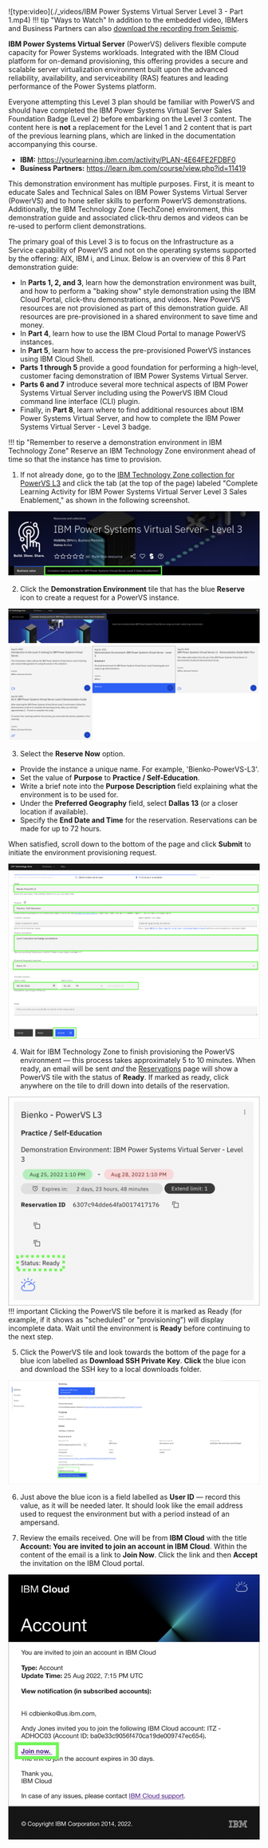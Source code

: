 ![type:video](./_videos/IBM Power Systems Virtual Server Level 3 - Part 1.mp4)
!!! tip "Ways to Watch"
    In addition to the embedded video, IBMers and Business Partners can also <a href="https://ibm.seismic.com/Link/Content/DChpTqJ8dqGH68QMBF6jMVQC92gG" target="_blank">download the recording from Seismic</a>.

**IBM Power Systems Virtual Server** (PowerVS) delivers flexible compute capacity for Power Systems workloads. Integrated with the IBM Cloud platform for on-demand provisioning, this offering provides a secure and scalable server virtualization environment built upon the advanced reliability, availability, and serviceability (RAS) features and leading performance of the Power Systems platform.

Everyone attempting this Level 3 plan should be familiar with PowerVS and should have completed the IBM Power Systems Virtual Server Sales Foundation Badge (Level 2) before embarking on the Level 3 content. The content here is **not** a replacement for the Level 1 and 2 content that is part of the previous learning plans, which are linked in the documentation accompanying this course.

- **IBM:** <a href="https://yourlearning.ibm.com/activity/PLAN-4E64FE2FDBF0" target="_blank">https://yourlearning.ibm.com/activity/PLAN-4E64FE2FDBF0</a>
- **Business Partners:** <a href="https://learn.ibm.com/course/view.php?id=11419" target="_blank">https://learn.ibm.com/course/view.php?id=11419</a>

This demonstration environment has multiple purposes. First, it is meant to educate Sales and Technical Sales on IBM Power Systems Virtual Server (PowerVS) and to hone seller skills to perform PowerVS demonstrations. Additionally, the IBM Technology Zone (TechZone) environment, this demonstration guide and associated click-thru demos and videos can be re-used to perform client demonstrations.

The primary goal of this Level 3 is to focus on the Infrastructure as a Service capability of PowerVS and not on the operating systems supported by the offering: AIX, IBM i, and Linux. Below is an overview of this 8 Part demonstration guide:

- In **Parts 1, 2, and 3**, learn how the demonstration environment was built, and how to perform a "baking show" style demonstration using the IBM Cloud Portal, click-thru demonstrations, and videos. New PowerVS resources are not provisioned as part of this demonstration guide. All resources are pre-provisioned in a shared environment to save time and money.
- In **Part 4**, learn how to use the IBM Cloud Portal to manage PowerVS instances.
- In **Part 5**, learn how to access the pre-provisioned PowerVS instances using IBM Cloud Shell.
- **Parts 1 through 5** provide a good foundation for performing a high-level, customer facing demonstration of IBM Power Systems Virtual Server.
- **Parts 6 and 7** introduce several more technical aspects of IBM Power Systems Virtual Server including using the PowerVS IBM Cloud command line interface (CLI) plugin.
- Finally, in **Part 8**, learn where to find additional resources about IBM Power Systems Virtual Server, and how to complete the IBM Power Systems Virtual Server - Level 3 badge.

!!! tip "Remember to reserve a demonstration environment in IBM Technology Zone"
    Reserve an IBM Technology Zone environment ahead of time so that the instance has time to provision.

1. If not already done, go to the <a href="https://techzone.ibm.com/collection/ibm-power-systems-virtual-server-level-3" target="_blank">IBM Technology Zone collection for PowerVS L3</a> and click the tab (at the top of the page) labeled "Complete Learning Activity for IBM Power Systems Virtual Server Level 3 Sales Enablement," as shown in the following screenshot.

![](_attachments/part1_step1.png)

2. Click the **Demonstration Environment** tile that has the blue **Reserve** icon to create a request for a PowerVS instance.

![](_attachments/part1_step2.png)

3. Select the **Reserve Now** option.

- Provide the instance a unique name. For example, 'Bienko-PowerVS-L3'.
- Set the value of **Purpose** to **Practice / Self-Education**.
- Write a brief note into the **Purpose Description** field explaining what the environment is to be used for.
- Under the **Preferred Geography** field, select **Dallas 13** (or a closer location if available).
- Specify the **End Date and Time** for the reservation. Reservations can be made for up to 72 hours.

When satisfied, scroll down to the bottom of the page and click **Submit** to initiate the environment provisioning request.

![](_attachments/part1_step3.png)

4. Wait for IBM Technology Zone to finish provisioning the PowerVS environment — this process takes approximately 5 to 10 minutes. When ready, an email will be sent _and_ the <a href="https://techzone.ibm.com/my/reservations" target="_blank">Reservations</a> page will show a PowerVS tile with the status of **Ready**. If marked as ready, click anywhere on the tile to drill down into details of the reservation.

![](_attachments/part1_step4.png)
!!! important
    Clicking the PowerVS tile before it is marked as Ready (for example, if it shows as "scheduled" or "provisioning") will display incomplete data. Wait until the environment is **Ready** before continuing to the next step.

5. Click the PowerVS tile and look towards the bottom of the page for a blue icon labelled as **Download SSH Private Key**. **Click** the blue icon and download the SSH key to a local downloads folder.

![](_attachments/part1_step5.png)

6. Just above the blue icon is a field labelled as **User ID** — record this value, as it will be needed later. It should look like the email address used to request the environment but with a period instead of an ampersand.

7. Review the emails received. One will be from **IBM Cloud** with the title **Account: You are invited to join an account in IBM Cloud**. Within the content of the email is a link to **Join Now**. Click the link and then **Accept** the invitation on the IBM Cloud portal.

![](_attachments/part1_step7.png)
